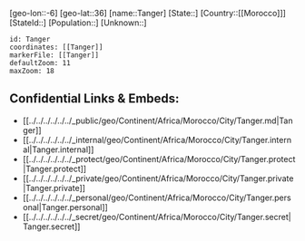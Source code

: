﻿---
location: [36,-6]
mapzoom: [7,12] 
mapmarker: city 
type: City
tags:
- geo/City


SpocWebEntityId: 34752
isDeleted: false
confidential: public

---
[geo-lon::-6]
[geo-lat::36]
[name::Tanger]
[State::]
[Country::[[Morocco]]]
[StateId::]
[Population::]
[Unknown::]


```leaflet
id: Tanger
coordinates: [[Tanger]]
markerFile: [[Tanger]]
defaultZoom: 11 
maxZoom: 18
```


## Confidential Links & Embeds: 
- [[../../../../../../_public/geo/Continent/Africa/Morocco/City/Tanger.md|Tanger]] 
- [[../../../../../../_internal/geo/Continent/Africa/Morocco/City/Tanger.internal|Tanger.internal]] 
- [[../../../../../../_protect/geo/Continent/Africa/Morocco/City/Tanger.protect|Tanger.protect]] 
- [[../../../../../../_private/geo/Continent/Africa/Morocco/City/Tanger.private|Tanger.private]] 
- [[../../../../../../_personal/geo/Continent/Africa/Morocco/City/Tanger.personal|Tanger.personal]] 
- [[../../../../../../_secret/geo/Continent/Africa/Morocco/City/Tanger.secret|Tanger.secret]] 
